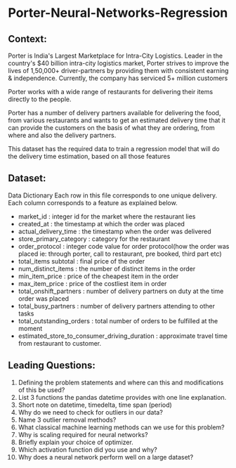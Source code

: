 # Porter-Neural-Networks-Regression
## Context:

Porter is India's Largest Marketplace for Intra-City Logistics. Leader in the country's $40 billion intra-city logistics market, Porter strives to improve the lives of 1,50,000+ driver-partners by providing them with consistent earning & independence. Currently, the company has serviced 5+ million customers

Porter works with a wide range of restaurants for delivering their items directly to the people.

Porter has a number of delivery partners available for delivering the food, from various restaurants and wants to get an estimated delivery time that it can provide the customers on the basis of what they are ordering, from where and also the delivery partners.

This dataset has the required data to train a regression model that will do the delivery time estimation, based on all those features


## Dataset:

Data Dictionary
Each row in this file corresponds to one unique delivery. Each column corresponds to a feature as explained below.

* market_id : integer id for the market where the restaurant lies
* created_at : the timestamp at which the order was placed
* actual_delivery_time : the timestamp when the order was delivered
* store_primary_category : category for the restaurant
* order_protocol : integer code value for order protocol(how the order was placed ie: through porter, call to restaurant, pre booked, third part etc)
* total_items subtotal : final price of the order
* num_distinct_items : the number of distinct items in the order
* min_item_price : price of the cheapest item in the order
* max_item_price : price of the costliest item in order
* total_onshift_partners : number of delivery partners on duty at the time order was placed
* total_busy_partners : number of delivery partners attending to other tasks
* total_outstanding_orders : total number of orders to be fulfilled at the moment
* estimated_store_to_consumer_driving_duration : approximate travel time from restaurant to customer.

## Leading Questions:

1. Defining the problem statements and where can this and modifications of this be used?
2. List 3 functions the pandas datetime provides with one line explanation.
3. Short note on datetime, timedelta, time span (period)
4. Why do we need to check for outliers in our data?
5. Name 3 outlier removal methods?
6. What classical machine learning methods can we use for this problem?
7. Why is scaling required for neural networks?
8. Briefly explain your choice of optimizer.
9. Which activation function did you use and why?
10. Why does a neural network perform well on a large dataset?
